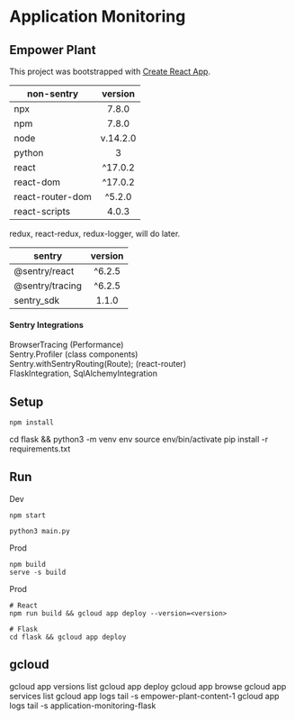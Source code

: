 # Application Monitoring
## Empower Plant

This project was bootstrapped with [Create React App](https://github.com/facebook/create-react-app).

| non-sentry    | version
| ------------- |:-------------:|
| npx | 7.8.0 |
| npm | 7.8.0 |
| node | v.14.2.0 |
| python | 3 |
| react | ^17.0.2 |
| react-dom | ^17.0.2 |
| react-router-dom | ^5.2.0 |
| react-scripts | 4.0.3 |

redux, react-redux, redux-logger, will do later.

| sentry    | version
| ------------- |:-------------:|
| @sentry/react | ^6.2.5 |
| @sentry/tracing | ^6.2.5 |
| sentry_sdk | 1.1.0 |

#### Sentry Integrations
BrowserTracing (Performance)  
Sentry.Profiler (class components)  
Sentry.withSentryRouting(Route); (react-router)  
FlaskIntegration, SqlAlchemyIntegration


## Setup
```
npm install
```

cd flask && python3 -m venv env
source env/bin/activate
pip install -r requirements.txt

## Run
Dev
```
npm start
```

```
python3 main.py
```

Prod
```
npm build
serve -s build
```

Prod
```
# React
npm run build && gcloud app deploy --version=<version>

# Flask
cd flask && gcloud app deploy
```


## gcloud
gcloud app versions list
gcloud app deploy
gcloud app browse
gcloud app services list
gcloud app logs tail -s empower-plant-content-1
gcloud app logs tail -s application-monitoring-flask
